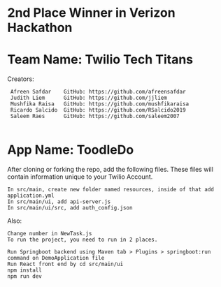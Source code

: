 
# 2nd Place Winner in Verizon Hackathon


# Team Name: Twilio Tech Titans

Creators: 
```
 Afreen Safdar    GitHub: https://github.com/afreensafdar
 Judith Liem      GitHub: https://github.com/jjliem
 Mushfika Raisa   GitHub: https://github.com/mushfikaraisa
 Ricardo Salcido  GitHub: https://github.com/RSalcido2019
 Saleem Raes      GitHub: https://github.com/saleem2007        
          
```      
# App Name: ToodleDo 

After cloning or forking the repo, add the following files. These files will contain information unique to your Twilio Account. 
```
In src/main, create new folder named resources, inside of that add application.yml
In src/main/ui, add api-server.js
In src/main/ui/src, add auth_config.json
```

Also:
```
Change number in NewTask.js
To run the project, you need to run in 2 places.
```
```
Run Springboot backend using Maven tab > Plugins > springboot:run command on DemoApplication file
Run React front end by cd src/main/ui
npm install
npm run dev
```

